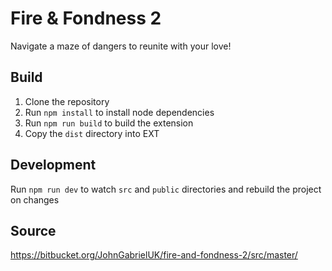 # Fire & Fondness 2

Navigate a maze of dangers to reunite with your love!

## Build

1. Clone the repository
2. Run `npm install` to install node dependencies
3. Run `npm run build` to build the extension
4. Copy the `dist` directory into EXT

## Development

Run `npm run dev` to watch `src` and `public` directories and rebuild the
project on changes

## Source
https://bitbucket.org/JohnGabrielUK/fire-and-fondness-2/src/master/
